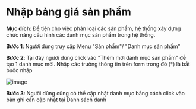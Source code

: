 # Nhập bảng giá sản phẩm

**Mục đích**: Để tiện cho việc phân loại các sản phẩm, hệ thống xây dựng chức năng cấu hình các danh mục sản phẩm trong hệ thống.

**Bước 1**: Người dùng truy cập Menu "Sản phẩm"/ "Danh mục sản phẩm"

**Bước 2**: Tại đây người dùng click vào "Thêm mới danh mục sản phẩm" để tạo 1 danh mục mới. Nhập các trường thông tin trên form trong đó \(\*\) là bắt buộc nhập

![image](https://user-images.githubusercontent.com/73808891/121620304-4ebe5880-ca94-11eb-8278-dc648b4b034c.png)

**Bước 3**: Người dùng cũng có thể cập nhật danh mục bằng cách click vào bản ghi cần cập nhật tại Danh sách danh

